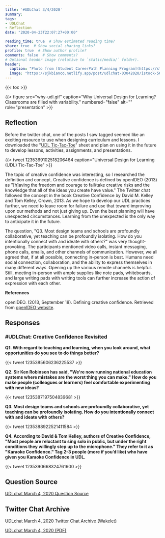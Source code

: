 ```yaml
---
title: '#UDLChat 3/4/2020'
summary: 
tags:
- UDLChat
- Reflection
date: "2020-04-23T22:07:27+00:00"

reading_time: true  # Show estimated reading time?
share: true  # Show social sharing links?
profile: true  # Show author profile?
comments: false  # Show comments?
# Optional header image (relative to `static/media/` folder).
header:
  caption: "Photo from [Student CareerPath Planning Program](https://studentcareerpathplanning.com/empowering-or-enabling/)"
  image: "https://sjkbianco.netlify.app/post/udlchat-03042020/istock-506910700-1024x709-1.jpg"
---
```


{{< toc >}}

{{< figure src="why-udl.gif" caption="Why Universal Design for Learning? Classrooms are filled with variability." numbered="false" alt="" role="presentation" >}}

## Reflection

Before the twitter chat, one of the posts I saw tagged seemed like an exciting resource to use when designing curriculum and lessons. I downloaded the "[UDL Tic-Tac-Toe](https://docs.google.com/document/d/1V943PIk_pD4Yh65W3a4OslJWnjTTyxlJ_8GDjyn2Bv4/edit?usp=sharing)" sheet and plan on using it in the future to develop lessons, activities, assignments, and presentations.

{{< tweet 1235369102518206464 caption="Universal Design for Learning (UDL) Tic-Tac-Toe" >}}

The topic of creative confidence was interesting, so I researched the definition and concept. Creative confidence is defined by openIDEO (2013) as "[h]aving the freedom and courage to fail/take creative risks and the knowledge that all of the ideas you create have value." The Twitter chat followed the concept in the book Creative Confidence by David M. Kelley and Tom Kelley, Crown, 2013. As we hope to develop our UDL practices further, we need to leave room for failure and use that toward improving upon our methods and not just giving up. Even the best planning will have unexpected circumstances. Learning from the unexpected is the only way to anticipate it in the future.

The question, "Q3. Most design teams and schools are profoundly collaborative, yet teaching can be profoundly isolating. How do you intentionally connect with and ideate with others?" was very thought-provoking. The participants mentioned video calls, instant messaging, phone calls, emails, and other channels of communication. However, we all agreed that, if at all possible, connecting in-person is best. Humans need social connection, collaboration, and the ability to express themselves in many different ways. Opening up the various remote channels is helpful. Still, meeting in-person with ample supplies like note pads, whiteboards, and large writing pads with writing tools can further increase the action of expression with each other.

**References**

openIDEO. (2013, September 18). Defining creative confidence. Retrieved from [openIDEO website](https://challenges.openideo.com/challenge/creative-confidence/inspiration/defining-creative-confidence).

## Responses

### #UDLChat: Creative Confidence Revisited

**Q1. With regard to teaching and learning, when you look around, what opportunities do you see to do things better?**

{{< tweet 1235385606236225537 >}}

**Q2. Sir Ken Robinson has said, "We're now running national education systems where mistakes are the worst thing you can make." How do you make people (colleagues or learners) feel comfortable experimenting with new ideas?**

{{< tweet 1235387197504839681 >}}

**Q3. Most design teams and schools are profoundly collaborative, yet teaching can be profoundly isolating. How do you intentionally connect with and ideate with others?**

{{< tweet 1235388922521411584 >}}

**Q4. According to David & Tom Kelley, authors of Creative Confidence, "Most people are reluctant to sing solo in public, but under the right conditions they willingly step up to the microphone." They refer to it as "Karaoke Confidence." Tag 2-3 people (more if you’d like) who have given you Karaoke Confidence in UDL.**

{{< tweet 1235390668324761600 >}}

## Question Source

[UDLchat March 4, 2020 Question Source](https://www.smore.com/1vckj)

## Twitter Chat Archive

[UDLchat March 4, 2020 Twitter Chat Archive (Wakelet)](https://wakelet.com/wake/5b983c15-c1eb-45b5-808d-f73fd460e0a1)

[UDLchat March 4, 2020 (PDF)](UDLchat%20March%204%2C%202020.pdf)
